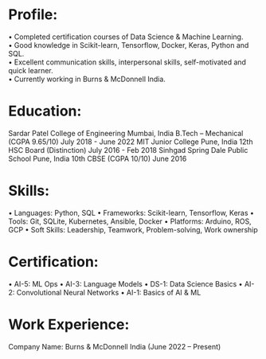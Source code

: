 # Profile:       

•	Completed certification courses of Data Science & Machine Learning. <br>
•	Good knowledge in Scikit-learn, Tensorflow, Docker, Keras, Python and SQL. <br>
•	Excellent communication skills, interpersonal skills, self-motivated and quick learner. <br>
•	Currently working in Burns & McDonnell India. <br>

# Education: 
Sardar Patel College of Engineering Mumbai, India
B.Tech – Mechanical (CGPA 9.65/10)	 				July 2018 - June 2022
MIT Junior College Pune, India
12th HSC Board (Distinction)						July 2016 - Feb 2018
Sinhgad Spring Dale Public School Pune, India
10th CBSE (CGPA 10/10)	June 2016

# Skills:
• Languages: Python, SQL
• Frameworks: Scikit-learn, Tensorflow, Keras
• Tools: Git, SQLite, Kubernetes, Ansible, Docker
• Platforms: Arduino, ROS, GCP
• Soft Skills: Leadership, Teamwork, Problem-solving, Work ownership

# Certification:
•	AI-5: ML Ops
•	AI-3: Language Models
•	DS-1: Data Science Basics
•	AI-2: Convolutional Neural Networks
•	AI-1: Basics of AI & ML

# Work Experience:
Company Name: Burns & McDonnell India (June 2022 – Present)

